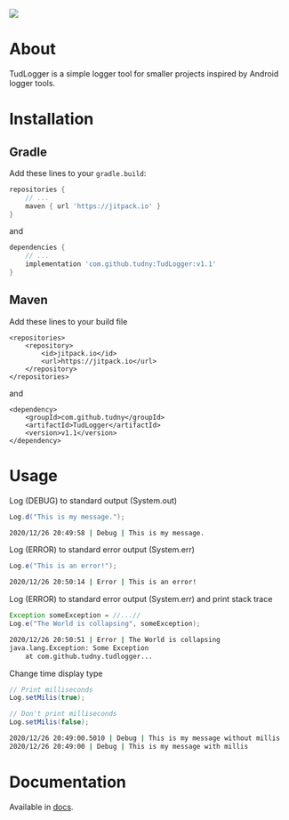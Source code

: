 [![](https://jitpack.io/v/tudny/TudLogger.svg)](https://jitpack.io/#tudny/TudLogger)

# About
TudLogger is a simple logger tool for smaller projects inspired by Android logger tools.

# Installation
## Gradle
Add these lines to your `gradle.build`:

```gradle
repositories {
    // ...
    maven { url 'https://jitpack.io' }
}
```

and

```gradle
dependencies {
    // ...
    implementation 'com.github.tudny:TudLogger:v1.1'
}
```

## Maven
Add these lines to your build file
```maven
<repositories>
    <repository>
        <id>jitpack.io</id>
        <url>https://jitpack.io</url>
    </repository>
</repositories>

```
and
```maven
<dependency>
    <groupId>com.github.tudny</groupId>
    <artifactId>TudLogger</artifactId>
    <version>v1.1</version>
</dependency>
```

# Usage
Log (DEBUG) to standard output (System.out)
```java
Log.d("This is my message.");
```

````bash
2020/12/26 20:49:58 | Debug | This is my message.
````

Log (ERROR) to standard error output (System.err)
```java
Log.e("This is an error!");
```

```bash
2020/12/26 20:50:14 | Error | This is an error!
```

Log (ERROR) to standard error output (System.err) and print stack trace
```java
Exception someException = //...//
Log.e("The World is collapsing", someException);
```

```bash
2020/12/26 20:50:51 | Error | The World is collapsing
java.lang.Exception: Some Exception
	at com.github.tudny.tudlogger...
```

Change time display type
```java
// Print milliseconds
Log.setMilis(true);

// Don't print milliseconds
Log.setMilis(false);
```

```bash
2020/12/26 20:49:00.5010 | Debug | This is my message without millis 
2020/12/26 20:49:00 | Debug | This is my message with millis 
```

# Documentation
Available in [docs](https://tudny.github.io/TudLogger/).
